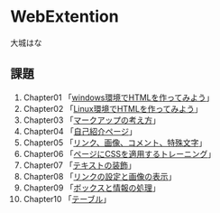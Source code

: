 # WebExtention
大城はな

## 課題
1. Chapter01 「[windows環境でHTMLを作ってみよう](chapter01/ch01-firsthtml-win.html)」
2. Chapter02 「[Linux環境でHTMLを作ってみよう](chapter02/ch02-firsthtml-win.html)」
3. Chapter03 「[マークアップの考え方](chpter03/ch03-markuotag1.html)」
4. Chapter04 「[自己紹介ページ](chapter04/ch04-markuptag2.html)」
5. Chapter05 「[リンク、画像、コメント、特殊文字](chapter05/ch05-markuptag2.html)」
6. Chapter06 「[ページにCSSを適用するトレーニング](chapter06/ch06-index.html)」
7. Chapter07 「[テキストの装飾](chapter07/ch07-fontstyle.html)」
8. Chapter08 「[リンクの設定と画像の表示](chapter08/ch08-kinking.html)」
9. Chapter09 「[ボックスと情報の処理](chapter09/ch09-boxcss.html)」
10. Chapter10 「[テーブル](chapter10/ch10-table.html)」
